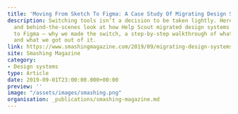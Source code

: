 ```yaml
---
title: 'Moving From Sketch To Figma: A Case Study Of Migrating Design Systems'
description: Switching tools isn’t a decision to be taken lightly. Here’s a nuts-and-bolts
  and behind-the-scenes look at how Help Scout migrated design systems from Sketch
  to Figma — why we made the switch, a step-by-step walkthrough of what it entailed,
  and what we got out of it.
link: https://www.smashingmagazine.com/2019/09/migrating-design-systems-sketch-figma/
site: Smashing Magazine
category:
- Design systems
type: Article
date: 2019-09-01T23:00:00.000+00:00
preview: ''
image: "/assets/images/smashing.png"
organisation: _publications/smashing-magazine.md
---
```

